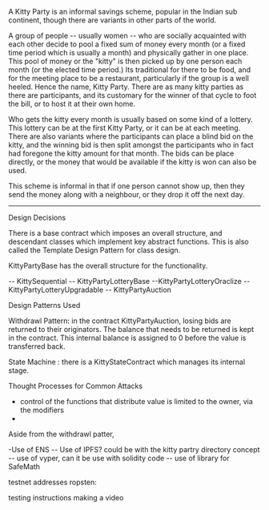 A Kitty Party is an informal savings scheme, popular in the Indian sub continent, though there are variants in other parts of the world.

A group of people -- usually women -- who are socially acquainted with each other decide to pool a fixed sum of money every month (or a fixed time period which is usually a month) and physically gather in one place. This pool of money or the "kitty" is then picked up by one person each month (or the elected time period.) Its traditional for there to be food, and for the meeting place to be a restaurant, particularly if the group is a well heeled. Hence the name, Kitty Party. There are as many kitty parties as there are participants, and its customary for the winner of that cycle to foot the bill, or to host it at their own home.

Who gets the kitty every month is usually based on some kind of a lottery. This lottery can be at the first Kitty Party, or it can be at each meeting. There are also variants where the participants can place a blind bid on the kitty, and the winning bid is then split amongst the participants who in fact had foregone the kitty amount for that month. The bids can be place directly, or the money that would be available if the kitty is won can also be used.

This scheme is informal in that if one person cannot show up, then they send the money along with a neighbour, or they drop it off the  next day.

----------------

Design Decisions

There is a base contract which imposes an overall structure, and descendant classes which implement key abstract functions. This is also called the Template Design Pattern for class design.

KittyPartyBase has the overall structure for the functionality.

-- KittySequential
   -- KittyPartyLotteryBase
        --KittyPartyLotteryOraclize
        --KittyPartyLotteryUpgradable
-- KittyPartyAuction




Design Patterns Used

Withdrawl Pattern: in the contract KittyPartyAuction, losing bids are returned to their originators. The balance that needs to be returned is kept in the contract. This internal balance is assigned to 0 before the value is transferred back.

State Machine : there is a KittyStateContract which manages its internal stage.

Thought Processes for Common Attacks
- control of the functions that distribute value is limited to the owner, via the modifiers
- 

Aside from the withdrawl patter, 


-Use of ENS
-- Use of IPFS? could be with the kitty partry directory concept
-- use of vyper, can it be use with solidity code
-- use of library for SafeMath

testnet addresses
ropsten:

testing instructions
making a video

